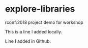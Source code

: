 # explore-libraries
rconf:2018 project demo for workshop

This is a line I added locally.

Line I added in Github.

